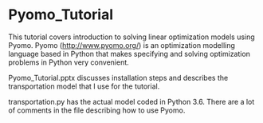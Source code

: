 # Pyomo_Tutorial
This tutorial covers introduction to solving linear optimization models using Pyomo. Pyomo (http://www.pyomo.org/) is an optimization modelling language based in Python that makes specifying and solving optimization problems in Python very convenient.

Pyomo_Tutorial.pptx discusses installation steps and describes the transportation model that I use for the tutorial.

transportation.py has the actual model coded in Python 3.6. There are a lot of comments in the file describing how to use Pyomo.
